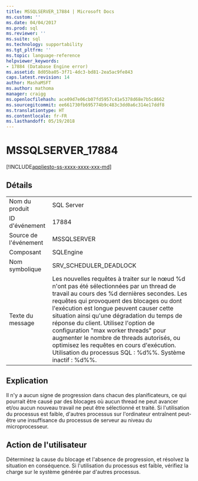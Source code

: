 ```yaml
---
title: MSSQLSERVER_17884 | Microsoft Docs
ms.custom: ''
ms.date: 04/04/2017
ms.prod: sql
ms.reviewer: ''
ms.suite: sql
ms.technology: supportability
ms.tgt_pltfrm: ''
ms.topic: language-reference
helpviewer_keywords:
- 17884 (Database Engine error)
ms.assetid: 8d05ba05-3f71-4dc3-bd81-2ea5ac9fe843
caps.latest.revision: 14
author: MashaMSFT
ms.author: mathoma
manager: craigg
ms.openlocfilehash: ace09d7e06cb07fd5957c41e5378d68e7b5c8662
ms.sourcegitcommit: ee661730fb695774b9c483c3dd0a6c314e17ddf8
ms.translationtype: HT
ms.contentlocale: fr-FR
ms.lasthandoff: 05/19/2018
---
```

# <a name="mssqlserver17884"></a>MSSQLSERVER_17884
[!INCLUDE[appliesto-ss-xxxx-xxxx-xxx-md](../../includes/appliesto-ss-xxxx-xxxx-xxx-md.md)]
  
## <a name="details"></a>Détails  
  
|||  
|-|-|  
|Nom du produit|SQL Server|  
|ID d'événement|17884|  
|Source de l'événement|MSSQLSERVER|  
|Composant|SQLEngine|  
|Nom symbolique|SRV_SCHEDULER_DEADLOCK|  
|Texte du message|Les nouvelles requêtes à traiter sur le nœud %d n'ont pas été sélectionnées par un thread de travail au cours des %d dernières secondes. Les requêtes qui provoquent des blocages ou dont l'exécution est longue peuvent causer cette situation ainsi qu'une dégradation du temps de réponse du client. Utilisez l'option de configuration "max worker threads" pour augmenter le nombre de threads autorisés, ou optimisez les requêtes en cours d'exécution.  Utilisation du processus SQL : %d%%. Système inactif : %d%%.|  
  
## <a name="explanation"></a>Explication  
Il n'y a aucun signe de progression dans chacun des planificateurs, ce qui pourrait être causé par des blocages où aucun thread ne peut avancer et/ou aucun nouveau travail ne peut être sélectionné et traité. Si l'utilisation du processus est faible, d'autres processus sur l'ordinateur entraînent peut-être une insuffisance du processus de serveur au niveau du microprocesseur.  
  
## <a name="user-action"></a>Action de l'utilisateur  
Déterminez la cause du blocage et l'absence de progression, et résolvez la situation en conséquence. Si l'utilisation du processus est faible, vérifiez la charge sur le système générée par d'autres processus.  
  
